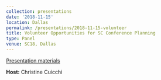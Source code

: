 ```yaml
---
collection: presentations
date: '2018-11-15'
location: Dallas
permalink: /presentations/2018-11-15-volunteer
title: Volunteer Opportunities for SC Conference Planning
type: Panel
venue: SC18, Dallas
---
```


[Presentation materials](https://sc18.supercomputing.org/?post_type=page&p=3479&id=bof225&sess=sess366)


**Host:** Christine Cuicchi